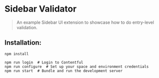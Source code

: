 # Sidebar Validator
> An example Sidebar UI extension to showcase how to do entry-level validation.

## Installation:

```
npm install

npm run login  # Login to Contentful
npm run configure  # Set up your space and environment credentials
npm run start  # Bundle and run the development server
```

